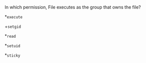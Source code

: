 In which permission, File executes as the group that owns the file?

*`execute`

+`setgid`

*`read`

*`setuid`

*`sticky`
